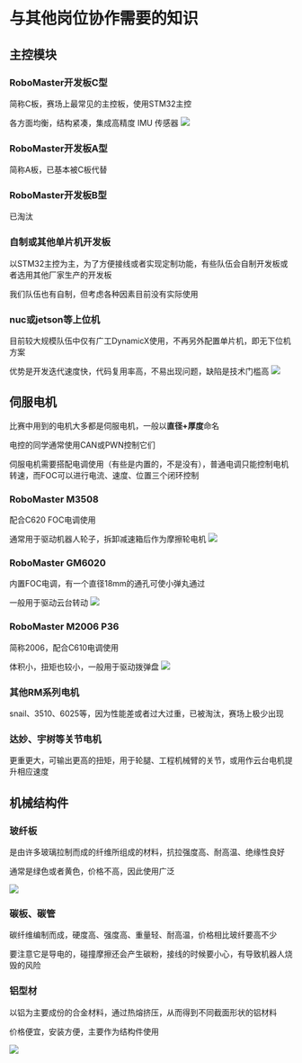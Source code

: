 # 与其他岗位协作需要的知识

## 主控模块
### RoboMaster开发板C型
简称C板，赛场上最常见的主控板，使用STM32主控

各方面均衡，结构紧凑，集成高精度 IMU 传感器
![](/c板.png)

### RoboMaster开发板A型
简称A板，已基本被C板代替

### RoboMaster开发板B型
已淘汰

### 自制或其他单片机开发板
以STM32主控为主，为了方便接线或者实现定制功能，有些队伍会自制开发板或者选用其他厂家生产的开发板

我们队伍也有自制，但考虑各种因素目前没有实际使用

### nuc或jetson等上位机
目前较大规模队伍中仅有广工DynamicX使用，不再另外配置单片机，即无下位机方案

优势是开发迭代速度快，代码复用率高，不易出现问题，缺陷是技术门槛高
![](/jetson-orin-developer-kits.jpeg)

## 伺服电机
比赛中用到的电机大多都是伺服电机，一般以**直径+厚度**命名

电控的同学通常使用CAN或PWN控制它们

伺服电机需要搭配电调使用（有些是内置的，不是没有），普通电调只能控制电机转速，而FOC可以进行电流、速度、位置三个闭环控制

### RoboMaster M3508
配合C620 FOC电调使用

通常用于驱动机器人轮子，拆卸减速箱后作为摩擦轮电机
![](/3508.jpg)

### RoboMaster GM6020
内置FOC电调，有一个直径18mm的通孔可使小弹丸通过

一般用于驱动云台转动
![](/6020.jpg)

### RoboMaster M2006 P36
简称2006，配合C610电调使用

体积小，扭矩也较小，一般用于驱动拨弹盘
![](/2006.jpg)

### 其他RM系列电机
snail、3510、6025等，因为性能差或者过大过重，已被淘汰，赛场上极少出现

### 达妙、宇树等关节电机
更重更大，可输出更高的扭矩，用于轮腿、工程机械臂的关节，或用作云台电机提升相应速度

## 机械结构件
### 玻纤板
是由许多玻璃拉制而成的纤维所组成的材料，抗拉强度高、耐高温、绝缘性良好

通常是绿色或者黄色，价格不高，因此使用广泛

![](/234923601.jpg)

### 碳板、碳管
碳纤维编制而成，硬度高、强度高、重量轻、耐高温，价格相比玻纤要高不少

要注意它是导电的，碰撞摩擦还会产生碳粉，接线的时候要小心，有导致机器人烧毁的风险

### 铝型材
以铝为主要成份的合金材料，通过热熔挤压，从而得到不同截面形状的铝材料

价格便宜，安装方便，主要作为结构件使用

![](/nhom-dinh-hinh-1.jpg)